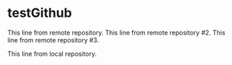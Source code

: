# testGithub

This line from remote repository.
This line from remote repository #2.
This line from remote repository #3.

This line from local repository.
